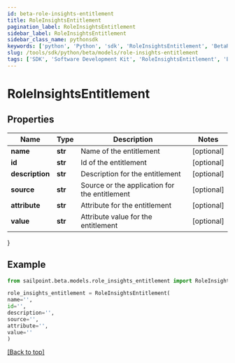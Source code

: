 ```yaml
---
id: beta-role-insights-entitlement
title: RoleInsightsEntitlement
pagination_label: RoleInsightsEntitlement
sidebar_label: RoleInsightsEntitlement
sidebar_class_name: pythonsdk
keywords: ['python', 'Python', 'sdk', 'RoleInsightsEntitlement', 'BetaRoleInsightsEntitlement'] 
slug: /tools/sdk/python/beta/models/role-insights-entitlement
tags: ['SDK', 'Software Development Kit', 'RoleInsightsEntitlement', 'BetaRoleInsightsEntitlement']
---
```


# RoleInsightsEntitlement


## Properties

Name | Type | Description | Notes
------------ | ------------- | ------------- | -------------
**name** | **str** | Name of the entitlement | [optional] 
**id** | **str** | Id of the entitlement | [optional] 
**description** | **str** | Description for the entitlement | [optional] 
**source** | **str** | Source or the application for the entitlement | [optional] 
**attribute** | **str** | Attribute for the entitlement | [optional] 
**value** | **str** | Attribute value for the entitlement | [optional] 
}

## Example

```python
from sailpoint.beta.models.role_insights_entitlement import RoleInsightsEntitlement

role_insights_entitlement = RoleInsightsEntitlement(
name='',
id='',
description='',
source='',
attribute='',
value=''
)

```
[[Back to top]](#) 

